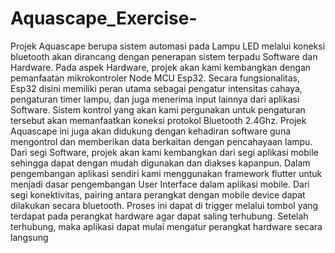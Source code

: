 # Aquascape_Exercise-
Projek Aquascape berupa sistem automasi pada Lampu LED melalui koneksi bluetooth akan dirancang dengan penerapan sistem terpadu Software dan Hardware. Pada aspek Hardware, projek akan kami kembangkan dengan pemanfaatan mikrokontroler Node MCU Esp32. Secara fungsionalitas, Esp32 disini memiliki peran utama sebagai pengatur intensitas cahaya, pengaturan timer lampu, dan juga menerima input lainnya dari aplikasi Software. Sistem kontrol yang akan kami pergunakan untuk pengaturan tersebut akan memanfaatkan koneksi protokol Bluetooth 2.4Ghz.  Projek Aquascape ini juga akan didukung dengan kehadiran software guna mengontrol dan memberikan data berkaitan dengan pencahayaan lampu. Dari segi Software, projek akan kami kembangkan dari segi aplikasi mobile sehingga dapat dengan mudah digunakan dan diakses kapanpun. Dalam pengembangan aplikasi sendiri kami menggunakan framework flutter untuk menjadi dasar pengembangan User Interface dalam aplikasi mobile. Dari segi konektivitas, pairing antara perangkat dengan mobile device dapat dilakukan secara bluetooth. Proses ini dapat di trigger melalui tombol yang terdapat pada perangkat hardware agar dapat saling terhubung. Setelah terhubung, maka aplikasi dapat mulai mengatur perangkat hardware secara langsung
